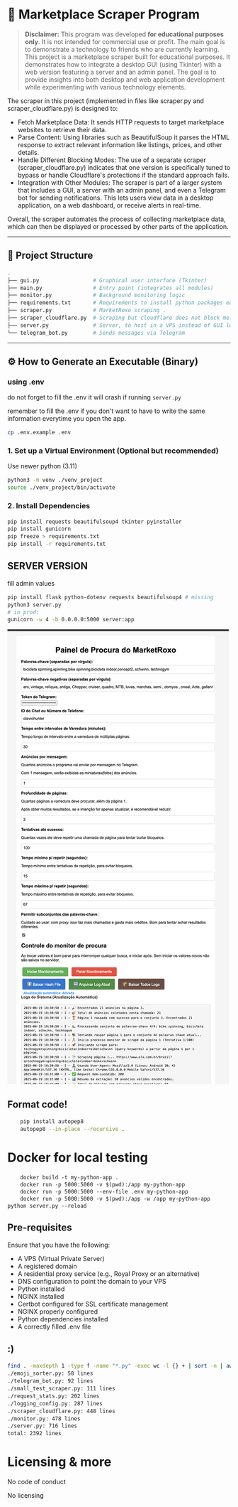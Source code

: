 
# 🛒 Marketplace Scraper Program

> **Disclaimer:** This program was developed **for educational purposes only**. It is not intended for commercial use or profit. The main goal is to demonstrate a technology to friends who are currently learning.
This project is a marketplace scraper built for educational purposes.
It demonstrates how to integrate a desktop GUI (using Tkinter) with a web version featuring a server and an admin panel. 
The goal is to provide insights into both desktop and web application development while experimenting with various technology elements.

The scraper in this project (implemented in files like scraper.py and scraper_cloudflare.py) is designed to:

- Fetch Marketplace Data: It sends HTTP requests to target marketplace websites to retrieve their data.
- Parse Content: Using libraries such as BeautifulSoup it parses the HTML response to extract relevant information like listings, prices, and other details.
- Handle Different Blocking Modes: The use of a separate scraper (scraper_cloudflare.py) indicates that one version is specifically tuned to bypass or handle Cloudflare's protections if the standard approach fails.
- Integration with Other Modules: The scraper is part of a larger system that includes a GUI, a server with an admin panel, and even a Telegram bot for sending notifications. This lets users view data in a desktop application, on a web dashboard, or receive alerts in real-time.

Overall, the scraper automates the process of collecting marketplace data, which can then be displayed or processed by other parts of the application.

---

## 📁 Project Structure

```bash
.
├── gui.py                 # Graphical user interface (Tkinter)
├── main.py                # Entry point (integrates all modules)
├── monitor.py             # Background monitoring logic
├── requirements.txt       # Requirements to install python packages easier
├── scraper.py             # MarketRoxo scraping .
├── scraper_cloudflare.py  # Scraping but cloudflare does not block me.
├── server.py              # Server, to host in a VPS instead of GUI locally
└── telegram_bot.py        # Sends messages via Telegram
```

---

## ⚙️ How to Generate an Executable (Binary)

### using .env

do not forget to fill the .env it will crash if running `server.py`

remember to fill the .env if you don't want to have to write the same information everytime you open the app.

```bash
cp .env.example .env
```

### 1. Set up a Virtual Environment (Optional but recommended)

Use newer python (3.11)

```bash
python3 -m venv ./venv_project
source ./venv_project/bin/activate
```
<!-- python3 -m venv ./venv_otavio -->

### 2. Install Dependencies

```bash
pip install requests beautifulsoup4 tkinter pyinstaller
pip install gunicorn
pip freeze > requirements.txt
pip install -r requirements.txt
```

## SERVER VERSION

fill admin values
```bash
pip install flask python-dotenv requests beautifulsoup4 # missing
python3 server.py
# in prod:
gunicorn -w 4 -b 0.0.0.0:5000 server:app
```

![alt text](image_admin_panel_web.png)


## Format code!
```bash
    pip install autopep8
    autopep8 --in-place --recursive .
```

# Docker for local testing

```
    docker build -t my-python-app .
    docker run -p 5000:5000 -v $(pwd):/app my-python-app
    docker run -p 5000:5000 --env-file .env my-python-app
    docker run -p 5000:5000 -v $(pwd):/app -w /app my-python-app python server.py --reload
```
## Pre-requisites

Ensure that you have the following:
- A VPS (Virtual Private Server)
- A registered domain
- A residential proxy service (e.g., Royal Proxy or an alternative)
- DNS configuration to point the domain to your VPS
- Python installed
- NGINX installed
- Certbot configured for SSL certificate management
- NGINX properly configured
- Python dependencies installed
- A correctly filled .env file

## :)

```bash
find . -maxdepth 1 -type f -name "*.py" -exec wc -l {} + | sort -n | awk '{print $2 ": " $1 " lines"}'
./emoji_sorter.py: 58 lines
./telegram_bot.py: 92 lines
./small_test_scraper.py: 111 lines
./request_stats.py: 202 lines
./logging_config.py: 287 lines
./scraper_cloudflare.py: 448 lines
./monitor.py: 478 lines
./server.py: 716 lines
total: 2392 lines
```

# Licensing & more

No code of conduct

No licensing